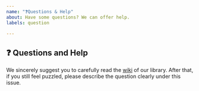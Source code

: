 ```yaml
---
name: "❓Questions & Help"
about: Have some questions? We can offer help.
labels: question

---
```


## ❓ Questions and Help

We sincerely suggest you to carefully read the [wiki](https://github.com/Charmve/AR-DAO/wiki) of our library. After that, if you still feel puzzled, please describe the question clearly under this issue.